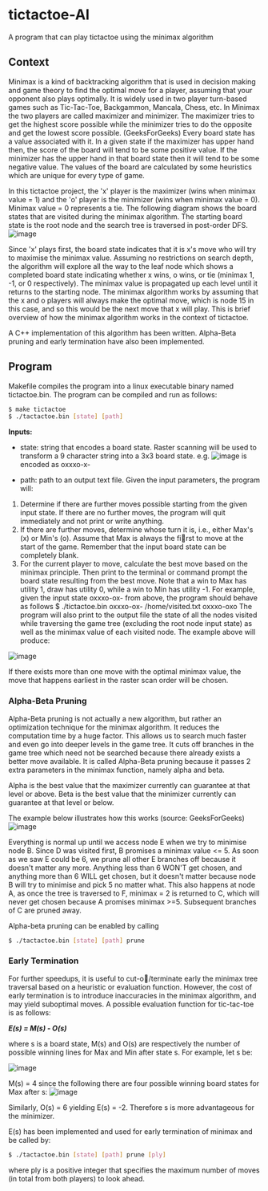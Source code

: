 # tictactoe-AI
A program that can play tictactoe using the minimax algorithm

## Context
Minimax is a kind of backtracking algorithm that is used in decision making and game theory to find the optimal move for a player, assuming that your opponent also plays optimally. It is widely used in two player turn-based games such as Tic-Tac-Toe, Backgammon, Mancala, Chess, etc.
In Minimax the two players are called maximizer and minimizer. The maximizer tries to get the highest score possible while the minimizer tries to do the opposite and get the lowest score possible. (GeeksForGeeks)
Every board state has a value associated with it. In a given state if the maximizer has upper hand then, the score of the board will tend to be some positive value. If the minimizer has the upper hand in that board state then it will tend to be some negative value. The values of the board are calculated by some heuristics which are unique for every type of game.

In this tictactoe project, the 'x' player is the maximizer (wins when minimax value = 1) and the 'o' player is the minimizer (wins when minimax value = 0). Minimax value = 0 represents a tie.
The following diagram shows the board states that are visited during the minimax algorithm. The starting board state is the root node and the search tree is traversed in post-order DFS.
![image](https://github.com/haydensflee/tictactoe-AI/assets/89950637/573cc9f1-53f5-454f-8918-c3edf9b4a05e)

Since 'x' plays first, the board state indicates that it is x's move who will try to maximise the minimax value. Assuming no restrictions on search depth, the algorithm will explore all the way to the leaf node which shows a completed board state indicating whether x wins, o wins, or tie (minimax 1, -1, or 0 respectively). The minimax value is propagated up each level until it returns to the starting node. The minimax algorithm works by assuming that the x and o players will always make the optimal move, which is node 15 in this case, and so this would be the next move that x will play. This is brief overview of how the minimax algorithm works in the context of tictactoe.

A C++ implementation of this algorithm has been written. Alpha-Beta pruning and early termination have also been implemented.

## Program
Makefile compiles the program into a linux executable binary named tictactoe.bin. The program can be compiled and run as follows:
```bash
$ make tictactoe
$ ./tactactoe.bin [state] [path]
```
**Inputs:**
- state: string that encodes a board state. Raster scanning will be used to transform a 9 character string into a 3x3 board state.
  e.g. ![image](https://github.com/haydensflee/tictactoe-AI/assets/89950637/83d12037-8c3c-4f12-8f41-f1c033a959b6) is encoded as oxxxo-x-

- path: path to an output text file.
Given the input parameters, the program will:
1. Determine if there are further moves possible starting from the given input state.
If there are no further moves, the program will quit immediately and not print
or write anything.
2. If there are further moves, determine whose turn it is, i.e., either Max's (x) or
Min's (o). Assume that Max is always the first to move at the start of the game.
Remember that the input board state can be completely blank.
3. For the current player to move, calculate the best move based on the minimax
principle. Then print to the terminal or command prompt the board state resulting
from the best move. Note that a win to Max has utility 1, draw has utility 0, while
a win to Min has utility -1. For example, given the input state oxxxo-ox- from
above, the program should behave as follows
$ ./tictactoe.bin oxxxo-ox- /home/visited.txt
oxxxo-oxo
The program will also print to the output file the state of all the nodes visited while traversing the game tree (excluding the root node input state) as well as the minimax value of each visited node. The example above will produce:

![image](https://github.com/haydensflee/tictactoe-AI/assets/89950637/b4d7b432-ebe9-4c1f-8cc6-26c698076042)

If there exists more than one move with the optimal minimax value, the move that happens earliest in the raster scan order will be chosen.

### Alpha-Beta Pruning
Alpha-Beta pruning is not actually a new algorithm, but rather an optimization technique for the minimax algorithm. It reduces the computation time by a huge factor. This allows us to search much faster and even go into deeper levels in the game tree. It cuts off branches in the game tree which need not be searched because there already exists a better move available. It is called Alpha-Beta pruning because it passes 2 extra parameters in the minimax function, namely alpha and beta.

Alpha is the best value that the maximizer currently can guarantee at that level or above. 
Beta is the best value that the minimizer currently can guarantee at that level or below.

The example below illustrates how this works (source: GeeksForGeeks)
![image](https://github.com/haydensflee/tictactoe-AI/assets/89950637/e706c440-6b2a-46c8-9f28-9630d726a72c)

Everything is normal up until we access node E when we try to minimise node B. Since D was visited first, B promises a minimax value <= 5. As soon as we saw E could be 6, we prune all other E branches off because it doesn't matter any more. Anything less than 6 WON'T get chosen, and anything more than 6 WILL get chosen, but it doesn't matter because node B will try to minimise and pick 5 no matter what. This also happens at node A, as once the tree is traversed to F, minimax = 2 is returned to C, which will never get chosen because A promises minimax >=5. Subsequent branches of C are pruned away.

Alpha-beta pruning can be enabled by calling
```bash
$ ./tactactoe.bin [state] [path] prune
```

### Early Termination
For further speedups, it is useful to cut-o/terminate early the minimax tree traversal
based on a heuristic or evaluation function. However, the cost of early termination is to
introduce inaccuracies in the minimax algorithm, and may yield suboptimal moves.
A possible evaluation function for tic-tac-toe is as follows:

_**E(s) = M(s) - O(s)**_

where s is a board state, M(s) and O(s) are respectively the number of possible winning
lines for Max and Min after state s. For example, let s be:

![image](https://github.com/haydensflee/tictactoe-AI/assets/89950637/a1fa61bc-c0b7-4ab1-91f7-0b21d120aa54)

M(s) = 4 since the following there are four possible winning board states for Max after s:
![image](https://github.com/haydensflee/tictactoe-AI/assets/89950637/bae055c5-a163-4218-903c-b629f37e236e)

Similarly, O(s) = 6 yielding E(s) = -2. Therefore s is more advantageous for the minimizer.

E(s) has been implemented and used for early termination of minimax and be called by:
```bash
$ ./tactactoe.bin [state] [path] prune [ply]
```
where ply is a positive integer that specifies the maximum number of moves (in total from both
players) to look ahead.




